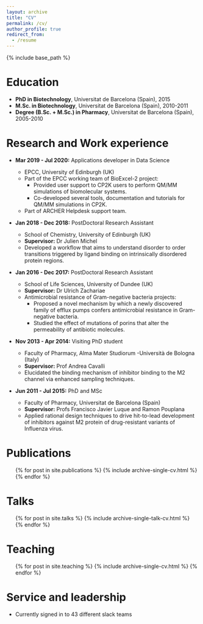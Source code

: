 ```yaml
---
layout: archive
title: "CV"
permalink: /cv/
author_profile: true
redirect_from:
  - /resume
---
```


{% include base_path %}

Education
======
* **PhD in Biotechnology**, Universitat de Barcelona (Spain), 2015 
* **M.Sc. in Biotechnology**, Universitat de Barcelona (Spain), 2010-2011
* **Degree (B.Sc. + M.Sc.) in Pharmacy**, Universitat de Barcelona (Spain), 2005-2010


Research and Work experience
====== 

* **Mar 2019 - Jul 2020:** Applications developer in Data Science
  * EPCC, University of Edinburgh (UK)
  * Part of the EPCC working team of BioExcel-2 project:
    - Provided user support to CP2K users to perform QM/MM simulations of biomolecular systems. 
    - Co-developed several tools, documentation and tutorials for QM/MM simulations in CP2K. 
  * Part of ARCHER Helpdesk support team. 

* **Jan 2018 - Dec 2018:** PostDoctoral Research Assistant
  * School of Chemistry, University of Edinburgh (UK)
  * **Supervisor:** Dr Julien Michel 
  * Developed a workflow that aims to understand disorder to order transitions triggered by ligand binding on intrinsically disordered protein regions. 

* **Jan 2016 - Dec 2017:** PostDoctoral Research Assistant
  * School of Life Sciences, University of Dundee (UK)
  * **Supervisor:** Dr Ulrich Zachariae
  * Antimicrobial resistance of Gram-negative bacteria projects:
    - Proposed a novel mechanism by which a newly discovered family of efflux pumps confers antimicrobial resistance in Gram-negative bacteria. 
    - Studied the effect of mutations of porins that alter the permeability of antibiotic molecules.

* **Nov 2013 - Apr 2014:** Visiting PhD student
  * Faculty of Pharmacy, Alma Mater Studiorum -Università de Bologna (Italy)
  * **Supervisor:** Prof Andrea Cavalli
  * Elucidated the binding mechanism of inhibitor binding to the M2 channel via enhanced sampling techniques.

* **Jun 2011 - Jul 2015:** PhD and MSc
  * Faculty of Pharmacy, Universitat de Barcelona (Spain)
  * **Supervisor:** Profs Francisco Javier Luque and Ramon Pouplana
  * Applied rational design techniques to drive hit-to-lead development of inhibitors against M2 protein of drug-resistant variants of Influenza virus. 
  

Publications
======
  <ul>{% for post in site.publications %}
    {% include archive-single-cv.html %}
  {% endfor %}</ul>
  
Talks
======
  <ul>{% for post in site.talks %}
    {% include archive-single-talk-cv.html %}
  {% endfor %}</ul>
  
Teaching
======
  <ul>{% for post in site.teaching %}
    {% include archive-single-cv.html %}
  {% endfor %}</ul>
  
Service and leadership
======
* Currently signed in to 43 different slack teams
